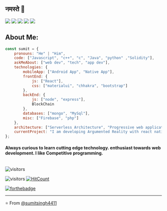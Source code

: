 ## नमस्ते 🙏
[![](https://img.shields.io/badge/LinkedIn-sumitsingh-blue)](https://www.linkedin.com/in/sumit-singh-81a73817a/)
[![](https://img.shields.io/badge/Gmail-sumitsingh841208@gmail.com-red)](mailto:sumitsingh841208@gmail.com)
[![](https://img.shields.io/badge/HackerRank-mega4411-brightgreen)](https://www.hackerrank.com/mega4411)
[![](https://img.shields.io/badge/Codechef-mega4411-brown)](https://www.codechef.com/users/mega4411)
[![](https://img.shields.io/badge/leetcode-mega4411-yellow)](https://leetcode.com/mega4411/)


## About Me:

```javascript
const sumit = {
    pronouns: "He" | "Him",
    code: ["Javascript", "c++", "c", "Java", "python" ,"Solidity"],
    askMeAbout: ["web dev", "tech", "app dev"],
    technologies: {
        mobileApp: ["Android App", "Native App"],
        frontEnd: {
            js: ["React"],
            css: ["materialui", "chhakra", "bootstrap"]
        },
        backEnd: {
            js: ["node", "express"], 
            BlockChain
        },
        databases: ["mongo", "MySql"],
        misc: ["Firebase", "php"]
    },
    architecture: ["Serverless Architecture", "Progressive web applications", "Single page applications"],
    currentProject: "I am developing Argumented Reality with react native with help of react-viro"
};
```
#### Always curious to learn cutting edge technology.  enthusiast towards web development. I like Competitive programming.  <br> <br>

![visitors](https://visitor-badge.glitch.me/badge?page_id=sumitsingh4411.sumitsingh4411) <br>


![visitors](https://visitor-badge.glitch.me/badge?page_id=sumitsingh4411.sumitsingh4411)
[![HitCount](http://hits.dwyl.com/sumitsingh4411/sumitsingh4411/sumitsingh4411.svg)](http://hits.dwyl.com/sumitsingh4411/sumitsingh4411/sumitsingh4411) <br>


[![forthebadge](https://forthebadge.com/images/badges/built-with-love.svg)](https://forthebadge.com)

---

⭐️ From [@sumitsingh4411](https://github.com/sumitsingh4411)

<!-- TO make screenshot of your code, copy below link:  
https://carbon.now.sh/ -->
